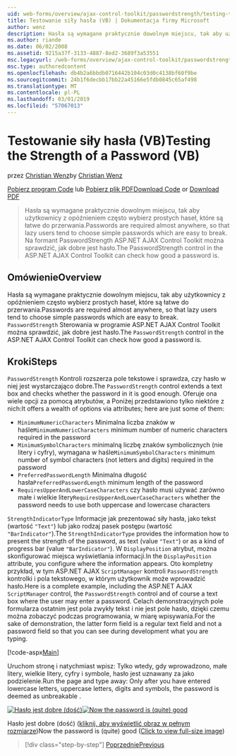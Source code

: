 ```yaml
---
uid: web-forms/overview/ajax-control-toolkit/passwordstrength/testing-the-strength-of-a-password-vb
title: Testowanie siły hasła (VB) | Dokumentacja firmy Microsoft
author: wenz
description: Hasła są wymagane praktycznie dowolnym miejscu, tak aby użytkownicy z opóźnieniem często wybierz prostych haseł, które są łatwe do przerwania. Kontrolka PasswordStrength w ASP. RZECZOWNIK...
ms.author: riande
ms.date: 06/02/2008
ms.assetid: 9215a37f-3133-4887-8ed2-3689f3a53551
msc.legacyurl: /web-forms/overview/ajax-control-toolkit/passwordstrength/testing-the-strength-of-a-password-vb
msc.type: authoredcontent
ms.openlocfilehash: db4b2a6bbdb0716442b104c03d0c4138bf60f9be
ms.sourcegitcommit: 24b1f6decbb17bb22a45166e5fdb0845c65af498
ms.translationtype: MT
ms.contentlocale: pl-PL
ms.lasthandoff: 03/01/2019
ms.locfileid: "57067013"
---
```

<a name="testing-the-strength-of-a-password-vb"></a><span data-ttu-id="a7574-104">Testowanie siły hasła (VB)</span><span class="sxs-lookup"><span data-stu-id="a7574-104">Testing the Strength of a Password (VB)</span></span>
====================
<span data-ttu-id="a7574-105">przez [Christian Wenz](https://github.com/wenz)</span><span class="sxs-lookup"><span data-stu-id="a7574-105">by [Christian Wenz](https://github.com/wenz)</span></span>

<span data-ttu-id="a7574-106">[Pobierz program Code](http://download.microsoft.com/download/9/3/f/93f8daea-bebd-4821-833b-95205389c7d0/PasswordStrength0.vb.zip) lub [Pobierz plik PDF](http://download.microsoft.com/download/2/d/c/2dc10e34-6983-41d4-9c08-f78f5387d32b/passwordstrength0VB.pdf)</span><span class="sxs-lookup"><span data-stu-id="a7574-106">[Download Code](http://download.microsoft.com/download/9/3/f/93f8daea-bebd-4821-833b-95205389c7d0/PasswordStrength0.vb.zip) or [Download PDF](http://download.microsoft.com/download/2/d/c/2dc10e34-6983-41d4-9c08-f78f5387d32b/passwordstrength0VB.pdf)</span></span>

> <span data-ttu-id="a7574-107">Hasła są wymagane praktycznie dowolnym miejscu, tak aby użytkownicy z opóźnieniem często wybierz prostych haseł, które są łatwe do przerwania.</span><span class="sxs-lookup"><span data-stu-id="a7574-107">Passwords are required almost anywhere, so that lazy users tend to choose simple passwords which are easy to break.</span></span> <span data-ttu-id="a7574-108">Na formant PasswordStrength ASP.NET AJAX Control Toolkit można sprawdzić, jak dobre jest hasło.</span><span class="sxs-lookup"><span data-stu-id="a7574-108">The PasswordStrength control in the ASP.NET AJAX Control Toolkit can check how good a password is.</span></span>


## <a name="overview"></a><span data-ttu-id="a7574-109">Omówienie</span><span class="sxs-lookup"><span data-stu-id="a7574-109">Overview</span></span>

<span data-ttu-id="a7574-110">Hasła są wymagane praktycznie dowolnym miejscu, tak aby użytkownicy z opóźnieniem często wybierz prostych haseł, które są łatwe do przerwania.</span><span class="sxs-lookup"><span data-stu-id="a7574-110">Passwords are required almost anywhere, so that lazy users tend to choose simple passwords which are easy to break.</span></span> <span data-ttu-id="a7574-111">`PasswordStrength` Sterowania w programie ASP.NET AJAX Control Toolkit można sprawdzić, jak dobre jest hasło.</span><span class="sxs-lookup"><span data-stu-id="a7574-111">The `PasswordStrength` control in the ASP.NET AJAX Control Toolkit can check how good a password is.</span></span>

## <a name="steps"></a><span data-ttu-id="a7574-112">Kroki</span><span class="sxs-lookup"><span data-stu-id="a7574-112">Steps</span></span>

<span data-ttu-id="a7574-113">`PasswordStrength` Kontroli rozszerza pole tekstowe i sprawdza, czy hasło w niej jest wystarczająco dobre.</span><span class="sxs-lookup"><span data-stu-id="a7574-113">The `PasswordStrength` control extends a text box and checks whether the password in it is good enough.</span></span> <span data-ttu-id="a7574-114">Oferuje ona wiele opcji za pomocą atrybutów, a Poniżej przedstawiono tylko niektóre z nich:</span><span class="sxs-lookup"><span data-stu-id="a7574-114">It offers a wealth of options via attributes; here are just some of them:</span></span>

- <span data-ttu-id="a7574-115">`MinimumNumericCharacters` Minimalna liczba znaków w haśle</span><span class="sxs-lookup"><span data-stu-id="a7574-115">`MinimumNumericCharacters` minimum number of numeric characters required in the password</span></span>
- <span data-ttu-id="a7574-116">`MinimumSymbolCharacters` minimalną liczbę znaków symbolicznych (nie litery i cyfry), wymagana w haśle</span><span class="sxs-lookup"><span data-stu-id="a7574-116">`MinimumSymbolCharacters` minimum number of symbol characters (not letters and digits) required in the password</span></span>
- <span data-ttu-id="a7574-117">`PreferredPasswordLength` Minimalna długość hasła</span><span class="sxs-lookup"><span data-stu-id="a7574-117">`PreferredPasswordLength` minimum length of the password</span></span>
- <span data-ttu-id="a7574-118">`RequiresUpperAndLowerCaseCharacters` czy hasło musi używać zarówno małe i wielkie litery</span><span class="sxs-lookup"><span data-stu-id="a7574-118">`RequiresUpperAndLowerCaseCharacters` whether the password needs to use both uppercase and lowercase characters</span></span>

<span data-ttu-id="a7574-119">`StrengthIndicatorType` Informacje jak prezentować siły hasła, jako tekst (wartość `"Text"`) lub jako rodzaj pasek postępu (wartość `"BarIndicator"`).</span><span class="sxs-lookup"><span data-stu-id="a7574-119">The `StrengthIndicatorType` provides the information how to present the strength of the password, as text (value `"Text"`) or as a kind of progress bar (value `"BarIndicator"`).</span></span> <span data-ttu-id="a7574-120">W `DisplayPosition` atrybut, można skonfigurować miejsca wyświetlania informacji.</span><span class="sxs-lookup"><span data-stu-id="a7574-120">In the `DisplayPosition` attribute, you configure where the information appears.</span></span> <span data-ttu-id="a7574-121">Oto kompletny przykład, w tym ASP.NET AJAX `ScriptManager` kontroli `PasswordStrength` kontrolki i pola tekstowego, w którym użytkownik może wprowadzić hasło.</span><span class="sxs-lookup"><span data-stu-id="a7574-121">Here is a complete example, including the ASP.NET AJAX `ScriptManager` control, the `PasswordStrength` control and of course a text box where the user may enter a password.</span></span> <span data-ttu-id="a7574-122">Celach demonstracyjnych pole formularza ostatnim jest pola zwykły tekst i nie jest pole hasło, dzięki czemu można zobaczyć podczas programowania, w miarę wpisywania.</span><span class="sxs-lookup"><span data-stu-id="a7574-122">For the sake of demonstration, the latter form field is a regular text field and not a password field so that you can see during development what you are typing.</span></span>

[!code-aspx[Main](testing-the-strength-of-a-password-vb/samples/sample1.aspx)]

<span data-ttu-id="a7574-123">Uruchom stronę i natychmiast wpisz: Tylko wtedy, gdy wprowadzono, małe litery, wielkie litery, cyfry i symbole, hasło jest uznawany za jako podzielenie.</span><span class="sxs-lookup"><span data-stu-id="a7574-123">Run the page and type away: Only after you have entered lowercase letters, uppercase letters, digits and symbols, the password is deemed as unbreakable .</span></span>


<span data-ttu-id="a7574-124">[![Hasło jest dobre (dość)](testing-the-strength-of-a-password-vb/_static/image2.png)](testing-the-strength-of-a-password-vb/_static/image1.png)</span><span class="sxs-lookup"><span data-stu-id="a7574-124">[![Now the password is (quite) good](testing-the-strength-of-a-password-vb/_static/image2.png)](testing-the-strength-of-a-password-vb/_static/image1.png)</span></span>

<span data-ttu-id="a7574-125">Hasło jest dobre (dość) ([kliknij, aby wyświetlić obraz w pełnym rozmiarze](testing-the-strength-of-a-password-vb/_static/image3.png))</span><span class="sxs-lookup"><span data-stu-id="a7574-125">Now the password is (quite) good ([Click to view full-size image](testing-the-strength-of-a-password-vb/_static/image3.png))</span></span>

> [!div class="step-by-step"]
> [<span data-ttu-id="a7574-126">Poprzednie</span><span class="sxs-lookup"><span data-stu-id="a7574-126">Previous</span></span>](testing-the-strength-of-a-password-cs.md)
